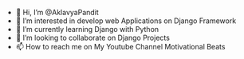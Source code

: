 - 👋 Hi, I’m @AklavyaPandit
- 👀 I’m interested in develop web Applications on Django Framework
- 🌱 I’m currently learning Django with Python
- 💞️ I’m looking to collaborate on Django Projects
- 📫 How to reach me on My Youtube Channel Motivational Beats

<!---
AklavyaPandit/AklavyaPandit is a ✨ special ✨ repository because its `README.md` (this file) appears on your GitHub profile.
You can click the Preview link to take a look at your changes.
--->

